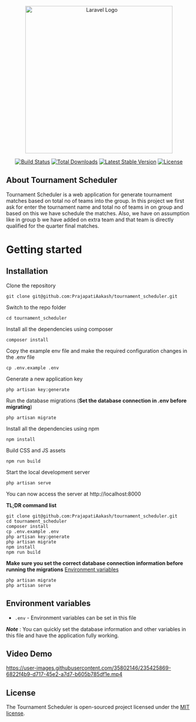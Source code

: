 <p align="center"><a href="https://laravel.com" target="_blank"><img src="https://raw.githubusercontent.com/laravel/art/master/logo-lockup/5%20SVG/2%20CMYK/1%20Full%20Color/laravel-logolockup-cmyk-red.svg" width="400" alt="Laravel Logo"></a></p>

<p align="center">
<a href="https://github.com/laravel/framework/actions"><img src="https://github.com/laravel/framework/workflows/tests/badge.svg" alt="Build Status"></a>
<a href="https://packagist.org/packages/laravel/framework"><img src="https://img.shields.io/packagist/dt/laravel/framework" alt="Total Downloads"></a>
<a href="https://packagist.org/packages/laravel/framework"><img src="https://img.shields.io/packagist/v/laravel/framework" alt="Latest Stable Version"></a>
<a href="https://packagist.org/packages/laravel/framework"><img src="https://img.shields.io/packagist/l/laravel/framework" alt="License"></a>
</p>

## About Tournament Scheduler

Tournament Scheduler is a web application for generate tournament matches based on total no of teams into the group. In this project we first ask for enter the tournament name and total no of teams in on group and based on this we have schedule the matches. Also, we have on assumption like in group b we have added on extra team and that team is directly qualified for the quarter final matches.

# Getting started

## Installation

Clone the repository

    git clone git@github.com:PrajapatiAakash/tournament_scheduler.git

Switch to the repo folder

    cd tournament_scheduler

Install all the dependencies using composer

    composer install

Copy the example env file and make the required configuration changes in the .env file

    cp .env.example .env

Generate a new application key

    php artisan key:generate

Run the database migrations (**Set the database connection in .env before migrating**)

    php artisan migrate

Install all the dependencies using npm

    npm install

Build CSS and JS assets

    npm run build

Start the local development server

    php artisan serve

You can now access the server at http://localhost:8000

**TL;DR command list**

    git clone git@github.com:PrajapatiAakash/tournament_scheduler.git
    cd tournament_scheduler
    composer install
    cp .env.example .env
    php artisan key:generate
    php artisan migrate
    npm install
    npm run build
    
**Make sure you set the correct database connection information before running the migrations** [Environment variables](#environment-variables)

    php artisan migrate
    php artisan serve

## Environment variables

- `.env` - Environment variables can be set in this file

***Note*** : You can quickly set the database information and other variables in this file and have the application fully working.

## Video Demo



https://user-images.githubusercontent.com/35802146/235425869-6822f4b9-d717-45e2-a7d7-b605b785df1e.mp4



## License

The Tournament Scheduler is open-sourced project licensed under the [MIT license](https://opensource.org/licenses/MIT).
